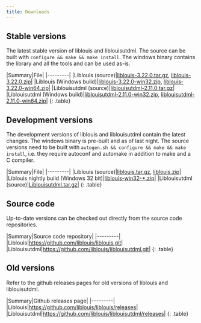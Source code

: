```yaml
---
title: Downloads
---
```


## Stable versions

The latest stable version of liblouis and liblouisutdml. The source
can be built with `configure && make && make install`. The windows
binary contains the library and all the tools and can be used as-is.

|Summary|File|
|---------|
|Liblouis (source)|[liblouis-3.22.0.tar.gz](https://github.com/liblouis/liblouis/releases/download/v3.22.0/liblouis-3.22.0.tar.gz), [liblouis-3.22.0.zip](https://github.com/liblouis/liblouis/releases/download/v3.22.0/liblouis-3.22.0.zip)|
|Liblouis (Windows build)|[liblouis-3.22.0-win32.zip](https://github.com/liblouis/liblouis/releases/download/v3.22.0/liblouis-3.22.0-win32.zip), [liblouis-3.22.0-win64.zip](https://github.com/liblouis/liblouis/releases/download/v3.22.0/liblouis-3.22.0-win64.zip)|
|Liblouisutdml (source)|[liblouisutdml-2.11.0.tar.gz](https://github.com/liblouis/liblouisutdml/releases/download/v2.11.0/liblouisutdml-2.11.0.tar.gz)|
|Liblouisutdml (Windows build)|[liblouisutdml-2.11.0-win32.zip](https://github.com/liblouis/liblouisutdml/releases/download/v2.11.0/liblouisutdml-2.11.0-win32.zip), [liblouisutdml-2.11.0-win64.zip](https://github.com/liblouis/liblouisutdml/releases/download/v2.11.0/liblouisutdml-2.11.0-win64.zip)|
{: .table}


## Development versions

The development versions of liblouis and liblouisutdml contain the
latest changes. The windows binary is pre-built and as of last night.
The source versions need to be built with `autogen.sh && configure &&
make && make install`, i.e. they require autoconf and automake in
addition to make and a C compiler.

|Summary|File|
|---------|
|Liblouis (source)|[liblouis.tar.gz](https://github.com/liblouis/liblouis/archive/master.tar.gz), [liblouis.zip](https://github.com/liblouis/liblouis/archive/master.zip)|
|Liblouis nightly build (Windows 32 bit)|[liblouis-win32-*.zip](https://github.com/liblouis/liblouis/releases/tag/snapshot)|
|Liblouisutdml (source)|[Liblouisutdml.tar.gz](https://github.com/liblouis/liblouisutdml/archive/master.tar.gz)|
{: .table}

## Source code

Up-to-date versions can be checked out directly from the source code repositories.

|Summary|Source code repository|
|---------|
|Liblouis|<https://github.com/liblouis/liblouis.git>|
|Liblouisutdml|<https://github.com/liblouis/liblouisutdml.git>|
{: .table}

## Old versions

Refer to the github releases pages for old versions of liblouis and liblouisutdml.

|Summary|Github releases page|
|---------|
|Liblouis|<https://github.com/liblouis/liblouis/releases>|
|Liblouisutdml|<https://github.com/liblouis/liblouisutdml/releases>|
{: .table}
